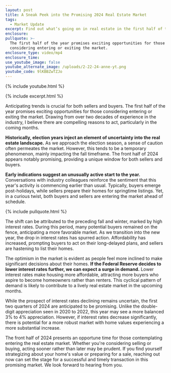 ```yaml
---
layout: post
title: A Sneak Peek into the Promising 2024 Real Estate Market
tags:
  - Market Update
excerpt: Find out what’s going on in real estate in the first half of this year.
enclosure:
pullquote: >-
  The first half of the year promises exciting opportunities for those
  considering entering or exiting the market.
enclosure_type: video/mp4
enclosure_time:
use_youtube_image: false
youtube_alternate_image: /uploads/2-22-24-anne-yt.png
youtube_code: 9lKBBZwTZJo
---
```

{% include youtube.html %}

{% include excerpt.html %}

Anticipating trends is crucial for both sellers and buyers. The first half of the year promises exciting opportunities for those considering entering or exiting the market. Drawing from over two decades of experience in the industry, I believe there are compelling reasons to act, particularly in the coming months.

**Historically, election years inject an element of uncertainty into the real estate landscape.** As we approach the election season, a sense of caution often permeates the market. However, this tends to be a temporary phenomenon, mainly impacting the fall timeframe. The front half of 2024 appears notably promising, providing a unique window for both sellers and buyers.

**Early indications suggest an unusually active start to the year.** Conversations with industry colleagues reinforce the sentiment that this year's activity is commencing earlier than usual. Typically, buyers emerge post-holidays, while sellers prepare their homes for springtime listings. Yet, in a curious twist, both buyers and sellers are entering the market ahead of schedule.

{% include pullquote.html %}

The shift can be attributed to the preceding fall and winter, marked by high interest rates. During this period, many potential buyers remained on the fence, anticipating a more favorable market. As we transition into the new year, the drop in interest rates has spurred action. Affordability has increased, prompting buyers to act on their long-delayed plans, and sellers are hastening to list their homes.

The optimism in the market is evident as people feel more inclined to make significant decisions about their homes. **If the Federal Reserve decides to lower interest rates further, we can expect a surge in demand.** Lower interest rates make housing more affordable, attracting more buyers who aspire to become homeowners rather than renters. This cyclical pattern of demand is likely to contribute to a lively real estate market in the upcoming months.

While the prospect of interest rates declining remains uncertain, the first two quarters of 2024 are anticipated to be promising. Unlike the double-digit appreciation seen in 2020 to 2022, this year may see a more balanced 3% to 4% appreciation. However, if interest rates decrease significantly, there is potential for a more robust market with home values experiencing a more substantial increase.

The front half of 2024 presents an opportune time for those contemplating entering the real estate market. Whether you're considering selling or buying, acting sooner rather than later may be prudent. If you find yourself strategizing about your home's value or preparing for a sale, reaching out now can set the stage for a successful and timely transaction in this promising market. We look forward to hearing from you.